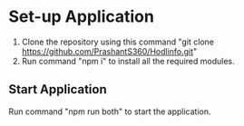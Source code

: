# Set-up Application

1) Clone the repository using this command "git clone https://github.com/PrashantS360/Hodlinfo.git"
2) Run command "npm i" to install all the required modules.

## Start Application

Run command "npm run both" to start the application.

